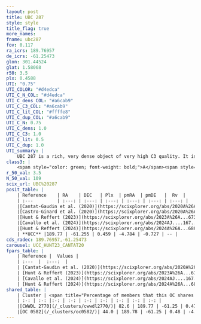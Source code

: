 ```yaml
---
layout: post
title: UBC 287
style: style
title_flag: true
more_names: 
fname: ubc287
fov: 0.117
ra_icrs: 189.76957
de_icrs: -61.25473
glon: 301.44524
glat: 1.58068
r50: 3.5
plx: 0.4588
UTI: "0.75"
UTI_COLOR: "#d4edca"
UTI_C_N_COL: "#d4edca"
UTI_C_dens_COL: "#a6cab9"
UTI_C_C3_COL: "#a6cab9"
UTI_C_lit_COL: "#ffffe8"
UTI_C_dup_COL: "#a6cab9"
UTI_C_N: 0.75
UTI_C_dens: 1.0
UTI_C_C3: 1.0
UTI_C_lit: 0.5
UTI_C_dup: 1.0
UTI_summary: |
    UBC 287 is a rich, very dense object of very high C3 quality. It is moderately studied in the literature. This object shares a large percentage of members with 2 later reported entries.
class3: |
    <span style="color: green; font-weight: bold;">A</span><span style="color: green; font-weight: bold;">A</span>
r_50_val: 3.5
N_50_val: 109
scix_url: UBC%20287
posit_table: |
    | Reference    | RA    | DEC   | Plx  | pmRA  | pmDE   |  Rv  |
    | :---         | :---: | :---: | :---: | :---: | :---: | :---: |
    |[Cantat-Gaudin et al. (2020)](https://scixplorer.org/abs/2020A%26A...640A...1C) | 189.765 | -61.272 | 0.433 | -4.749 | -0.734 | -- |
    |[Castro-Ginard et al. (2020)](https://scixplorer.org/abs/2020A%26A...635A..45C) | 189.744 | -61.269 | 0.433 | -4.748 | -0.741 | -- |
    |[Hunt & Reffert (2023)](https://scixplorer.org/abs/2023A%26A...673A.114H) | 189.786 | -61.258 | 0.465 | -4.788 | -0.713 | -- |
    |[Cavallo et al. (2024)](https://scixplorer.org/abs/2024AJ....167...12C) | 189.696 | -61.263 | 0.465 | -- | -- | -- |
    |[Hunt & Reffert (2024)](https://scixplorer.org/abs/2024A%26A...686A..42H) | 189.786 | -61.258 | 0.465 | -4.788 | -0.713 | -- |
    | **UCC** |189.77 | -61.255 | 0.459 | -4.784 | -0.727 | -- | 
cds_radec: 189.76957,-61.25473
carousel: UCC_HUNT23_CANTAT20
fpars_table: |
    | Reference |  Values |
    | :---  |  :---:  |
    | [Cantat-Gaudin et al. (2020)](https://scixplorer.org/abs/2020A%26A...640A...1C) | `AVNN=1.82, DMNN=11.86, AgeNN=7.37` |
    | [Hunt & Reffert (2023)](https://scixplorer.org/abs/2023A%26A...673A.114H) | `AV50=1.977, diffAV50=2.631, MOD50=11.509, logAge50=7.503` |
    | [Cavallo et al. (2024)](https://scixplorer.org/abs/2024AJ....167...12C) | `AV50=2.12, dMod50=11.62, logAge50=7.44, [Fe/H]50=0.38` |
    | [Hunt & Reffert (2024)](https://scixplorer.org/abs/2024A%26A...686A..42H) | `MassJ=835.313` |
shared_table: |
    | Cluster | <span title="Percentage of members that this OC shares with the ones listed">%</span>   | RA   | DEC   | Plx   | pmRA  | pmDE  | Rv | UTI |
    | :-: | :-: |:-: | :-: | :-: | :-: | :-: | :-: | :-: |
    |[CWWDL 2770](/_clusters/cwwdl2770/)| 82.6 | 189.77 | -61.25 | 0.47 | -4.79 | -0.7 | -- |0.1 |
    |[OC 0582](/_clusters/oc0582/)| 44.0 | 189.78 | -61.25 | 0.48 | -4.81 | -0.73 | -- |0.02 |
---
```


